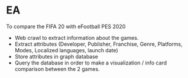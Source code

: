 # EA

To compare the FIFA 20 with eFootball PES 2020
* Web crawl to extract information about the games.
* Extract attributes (Developer, Publisher, Franchise, Genre, Platforms, Modes, Localized languages, launch date)
* Store attributes in graph database
* Query the database in order to make a visualization / info card comparison between the 2 games.
